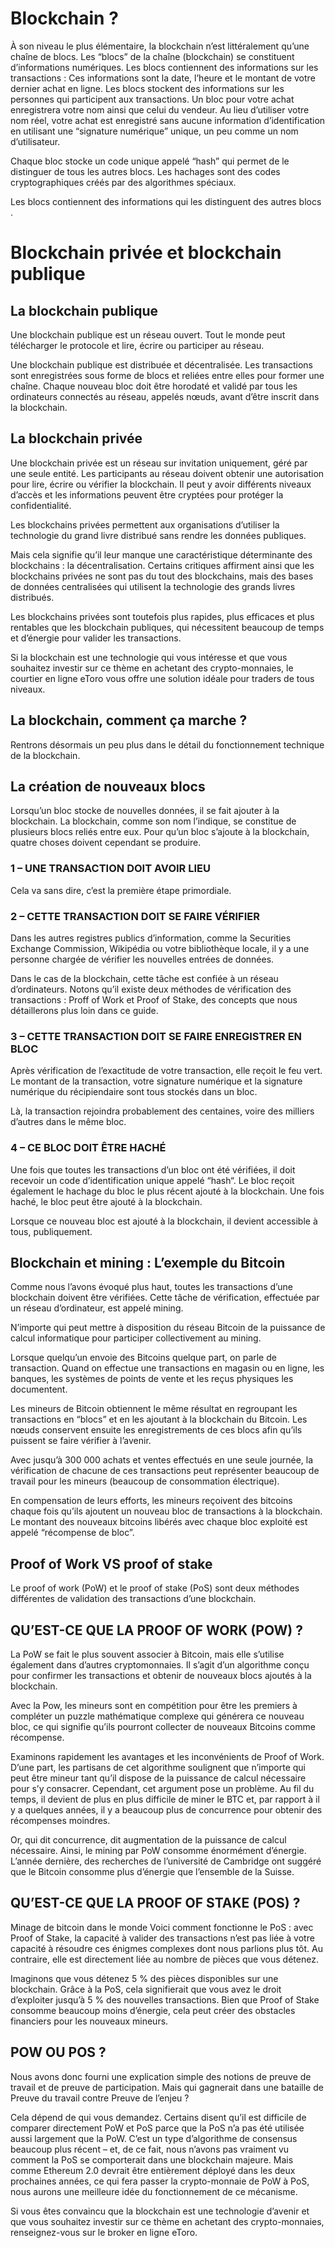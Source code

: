 # Blockchain ? 

À son niveau le plus élémentaire, la blockchain n’est littéralement qu’une chaîne de blocs. Les “blocs” de la chaîne (blockchain) se constituent d’informations numériques.
Les blocs contiennent des informations sur les transactions : Ces informations sont la date, l’heure et le montant de votre dernier achat en ligne. 
Les blocs stockent des informations sur les personnes qui participent aux transactions.
Un bloc pour votre achat enregistrera votre nom ainsi que celui du vendeur. Au lieu d’utiliser votre nom réel, votre achat est enregistré sans aucune information d’identification en utilisant une “signature numérique” unique, un peu comme un nom d’utilisateur.


Chaque bloc stocke un code unique appelé “hash” qui permet de le distinguer de tous les autres blocs. Les hachages sont des codes cryptographiques créés par des algorithmes spéciaux.


Les blocs contiennent des informations qui les distinguent des autres blocs .

# Blockchain privée et blockchain publique


## La blockchain publique

Une blockchain publique est un réseau ouvert. Tout le monde peut télécharger le protocole et lire, écrire ou participer au réseau.

Une blockchain publique est distribuée et décentralisée. Les transactions sont enregistrées sous forme de blocs et reliées entre elles pour former une chaîne. Chaque nouveau bloc doit être horodaté et validé par tous les ordinateurs connectés au réseau, appelés nœuds, avant d’être inscrit dans la blockchain.

## La blockchain privée


Une blockchain privée est un réseau sur invitation uniquement, géré par une seule entité. Les participants au réseau doivent obtenir une autorisation pour lire, écrire ou vérifier la blockchain. Il peut y avoir différents niveaux d’accès et les informations peuvent être cryptées pour protéger la confidentialité.

Les blockchains privées permettent aux organisations d’utiliser la technologie du grand livre distribué sans rendre les données publiques.

Mais cela signifie qu’il leur manque une caractéristique déterminante des blockchains : la décentralisation. Certains critiques affirment ainsi que les blockchains privées ne sont pas du tout des blockchains, mais des bases de données centralisées qui utilisent la technologie des grands livres distribués.

Les blockchains privées sont toutefois plus rapides, plus efficaces et plus rentables que les blockchain publiques, qui nécessitent beaucoup de temps et d’énergie pour valider les transactions.

Si la blockchain est une technologie qui vous intéresse et que vous souhaitez investir sur ce thème en achetant des crypto-monnaies, le courtier en ligne eToro vous offre une solution idéale pour traders de tous niveaux.


## La blockchain, comment ça marche ? 
Rentrons désormais un peu plus dans le détail du fonctionnement technique de la blockchain.

## La création de nouveaux blocs
Lorsqu’un bloc stocke de nouvelles données, il se fait ajouter à la blockchain. La blockchain, comme son nom l’indique, se constitue de plusieurs blocs reliés entre eux. Pour qu’un bloc s’ajoute à la blockchain, quatre choses doivent cependant se produire.

### 1 – UNE TRANSACTION DOIT AVOIR LIEU
Cela va sans dire, c’est la première étape primordiale.

### 2 – CETTE TRANSACTION DOIT SE FAIRE VÉRIFIER
Dans les autres registres publics d’information, comme la Securities Exchange Commission, Wikipédia ou votre bibliothèque locale, il y a une personne chargée de vérifier les nouvelles entrées de données.

Dans le cas de la blockchain, cette tâche est confiée à un réseau d’ordinateurs. Notons qu’il existe deux méthodes de vérification des transactions : Proff of Work et Proof of Stake, des concepts que nous détaillerons plus loin dans ce guide.


### 3 – CETTE TRANSACTION DOIT SE FAIRE ENREGISTRER EN BLOC
Après vérification de l’exactitude de votre transaction, elle reçoit le feu vert. Le montant de la transaction, votre signature numérique et la signature numérique du récipiendaire sont tous stockés dans un bloc.

Là, la transaction rejoindra probablement des centaines, voire des milliers d’autres dans le même bloc.

### 4 – CE BLOC DOIT ÊTRE HACHÉ
Une fois que toutes les transactions d’un bloc ont été vérifiées, il doit recevoir un code d’identification unique appelé “hash“. Le bloc reçoit également le hachage du bloc le plus récent ajouté à la blockchain. Une fois haché, le bloc peut être ajouté à la blockchain.

Lorsque ce nouveau bloc est ajouté à la blockchain, il devient accessible à tous, publiquement.


## Blockchain et mining : L’exemple du Bitcoin
Comme nous l’avons évoqué plus haut, toutes les transactions d’une blockchain doivent être vérifiées. Cette tâche de vérification, effectuée par un réseau d’ordinateur, est appelé mining.

N’importe qui peut mettre à disposition du réseau Bitcoin de la puissance de calcul informatique pour participer collectivement au mining.


Lorsque quelqu’un envoie des Bitcoins quelque part, on parle de transaction. Quand on effectue une transactions en magasin ou en ligne,  les banques, les systèmes de points de vente et les reçus physiques les documentent.

Les mineurs de Bitcoin obtiennent le même résultat en regroupant les transactions en “blocs” et en les ajoutant à la blockchain du Bitcoin. Les nœuds conservent ensuite les enregistrements de ces blocs afin qu’ils puissent se faire vérifier à l’avenir.

Avec jusqu’à 300 000 achats et ventes effectués en une seule journée, la vérification de chacune de ces transactions peut représenter beaucoup de travail pour les mineurs (beaucoup de consommation électrique).

En compensation de leurs efforts, les mineurs reçoivent des bitcoins chaque fois qu’ils ajoutent un nouveau bloc de transactions à la blockchain. Le montant des nouveaux bitcoins libérés avec chaque bloc exploité est appelé “récompense de bloc”.

## Proof of Work VS proof of stake
Le proof of work (PoW) et le proof of stake (PoS) sont deux méthodes différentes de validation des transactions d’une blockchain.

## QU’EST-CE QUE LA PROOF OF WORK (POW) ?

La PoW se fait le plus souvent associer à Bitcoin, mais elle s’utilise également dans d’autres cryptomonnaies. Il s’agit d’un algorithme conçu pour confirmer les transactions et obtenir de nouveaux blocs ajoutés à la blockchain.

Avec la Pow, les mineurs sont en compétition pour être les premiers à compléter un puzzle mathématique complexe qui générera ce nouveau bloc, ce qui signifie qu’ils pourront collecter de nouveaux Bitcoins comme récompense.

Examinons rapidement les avantages et les inconvénients de Proof of Work. D’une part, les partisans de cet algorithme soulignent que n’importe qui peut être mineur tant qu’il dispose de la puissance de calcul nécessaire pour s’y consacrer. Cependant, cet argument pose un problème. Au fil du temps, il devient de plus en plus difficile de miner le BTC et, par rapport à il y a quelques années, il y a beaucoup plus de concurrence pour obtenir des récompenses moindres.

Or, qui dit concurrence, dit augmentation de la puissance de calcul nécessaire. Ainsi, le mining par PoW consomme énormément d’énergie. L’année dernière, des recherches de l’université de Cambridge ont suggéré que le Bitcoin consomme plus d’énergie que l’ensemble de la Suisse.


## QU’EST-CE QUE LA PROOF OF STAKE (POS) ?
Minage de bitcoin dans le monde
Voici comment fonctionne le PoS : avec Proof of Stake, la capacité à valider des transactions n’est pas liée à votre capacité à résoudre ces énigmes complexes dont nous parlions plus tôt. Au contraire, elle est directement liée au nombre de pièces que vous détenez.

Imaginons que vous détenez 5 % des pièces disponibles sur une blockchain. Grâce à la PoS, cela signifierait que vous avez le droit d’exploiter jusqu’à 5 % des nouvelles transactions. Bien que Proof of Stake consomme beaucoup moins d’énergie, cela peut créer des obstacles financiers pour les nouveaux mineurs.

## POW OU POS ?
Nous avons donc fourni une explication simple des notions de preuve de travail et de preuve de participation. Mais qui gagnerait dans une bataille de Preuve du travail contre Preuve de l’enjeu ?

Cela dépend de qui vous demandez. Certains disent qu’il est difficile de comparer directement PoW et PoS parce que la PoS n’a pas été utilisée aussi largement que la PoW. C’est un type d’algorithme de consensus beaucoup plus récent – et, de ce fait, nous n’avons pas vraiment vu comment la PoS se comporterait dans une blockchain majeure. Mais comme Ethereum 2.0 devrait être entièrement déployé dans les deux prochaines années, ce qui fera passer la crypto-monnaie de PoW à PoS, nous aurons une meilleure idée du fonctionnement de ce mécanisme.

Si vous êtes convaincu que la blockchain est une technologie d’avenir et que vous souhaitez investir sur ce thème en achetant des crypto-monnaies, renseignez-vous sur le broker en ligne eToro.
